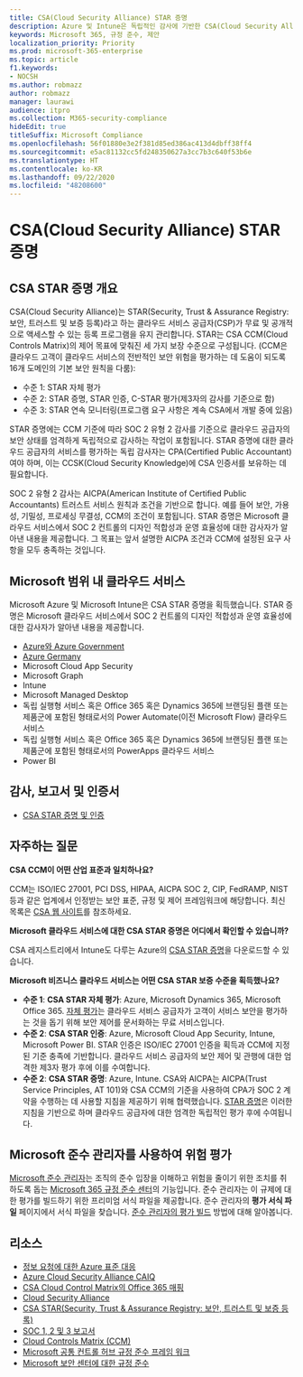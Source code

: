 ```yaml
---
title: CSA(Cloud Security Alliance) STAR 증명
description: Azure 및 Intune은 독립적인 감사에 기반한 CSA(Cloud Security Alliance) STAR 증명을 획득했습니다.
keywords: Microsoft 365, 규정 준수, 제안
localization_priority: Priority
ms.prod: microsoft-365-enterprise
ms.topic: article
f1.keywords:
- NOCSH
ms.author: robmazz
author: robmazz
manager: laurawi
audience: itpro
ms.collection: M365-security-compliance
hideEdit: true
titleSuffix: Microsoft Compliance
ms.openlocfilehash: 56f01880e3e2f381d85ed386ac413d4dbff38ff4
ms.sourcegitcommit: e5ac81132cc5fd248350627a3cc7b3c640f53b6e
ms.translationtype: HT
ms.contentlocale: ko-KR
ms.lasthandoff: 09/22/2020
ms.locfileid: "48208600"
---
```

# <a name="cloud-security-alliance-csa-star-attestation"></a>CSA(Cloud Security Alliance) STAR 증명

## <a name="csa-star-attestation-overview"></a>CSA STAR 증명 개요

CSA(Cloud Security Alliance)는 STAR(Security, Trust & Assurance Registry: 보안, 트러스트 및 보증 등록)라고 하는 클라우드 서비스 공급자(CSP)가 무료 및 공개적으로 액세스할 수 있는 등록 프로그램을 유지 관리합니다. STAR는 CSA CCM(Cloud Controls Matrix)의 제어 목표에 맞춰진 세 가지 보장 수준으로 구성됩니다. (CCM은 클라우드 고객이 클라우드 서비스의 전반적인 보안 위험을 평가하는 데 도움이 되도록 16개 도메인의 기본 보안 원칙을 다룸):

- 수준 1: STAR 자체 평가
- 수준 2: STAR 증명, STAR 인증, C-STAR 평가(제3자의 감사를 기준으로 함)
- 수준 3: STAR 연속 모니터링(프로그램 요구 사항은 계속 CSA에서 개발 중에 있음)

STAR 증명에는 CCM 기준에 따라 SOC 2 유형 2 감사를 기준으로 클라우드 공급자의 보안 상태를 엄격하게 독립적으로 감사하는 작업이 포함됩니다. STAR 증명에 대한 클라우드 공급자의 서비스를 평가하는 독립 감사자는 CPA(Certified Public Accountant)여야 하며, 이는 CCSK(Cloud Security Knowledge)에 CSA 인증서를 보유하는 데 필요합니다.  
  
SOC 2 유형 2 감사는 AICPA(American Institute of Certified Public Accountants) 트러스트 서비스 원칙과 조건을 기반으로 합니다. 예를 들어 보안, 가용성, 기밀성, 프로세싱 무결성, CCM의 조건이 포함됩니다. STAR 증명은 Microsoft 클라우드 서비스에서 SOC 2 컨트롤의 디자인 적합성과 운영 효율성에 대한 감사자가 알아낸 내용을 제공합니다. 그 목표는 앞서 설명한 AICPA 조건과 CCM에 설정된 요구 사항을 모두 충족하는 것입니다.

## <a name="microsoft-in-scope-cloud-services"></a>Microsoft 범위 내 클라우드 서비스

Microsoft Azure 및 Microsoft Intune은 CSA STAR 증명을 획득했습니다. STAR 증명은 Microsoft 클라우드 서비스에서 SOC 2 컨트롤의 디자인 적합성과 운영 효율성에 대한 감사자가 알아낸 내용을 제공합니다.

- [Azure와 Azure Government](https://aka.ms/AzureCompliance)
- [Azure Germany](https://aka.ms/AzureCompliance)
- Microsoft Cloud App Security
- Microsoft Graph
- Intune
- Microsoft Managed Desktop
- 독립 실행형 서비스 혹은 Office 365 혹은 Dynamics 365에 브랜딩된 플랜 또는 제품군에 포함된 형태로서의 Power Automate(이전 Microsoft Flow) 클라우드 서비스
- 독립 실행형 서비스 혹은 Office 365 혹은 Dynamics 365에 브랜딩된 플랜 또는 제품군에 포함된 형태로서의 PowerApps 클라우드 서비스 
- Power BI

## <a name="audits-reports-and-certificates"></a>감사, 보고서 및 인증서

- [CSA STAR 증명 및 인증](https://cloudsecurityalliance.org/star/registry/microsoft/)

## <a name="frequently-asked-questions"></a>자주하는 질문

**CSA CCM이 어떤 산업 표준과 일치하나요?**

CCM는 ISO/IEC 27001, PCI DSS, HIPAA, AICPA SOC 2, CIP, FedRAMP, NIST 등과 같은 업계에서 인정받는 보안 표준, 규정 및 제어 프레임워크에 해당합니다. 최신 목록은 [CSA 웹 사이트](https://cloudsecurityalliance.org/)를 참조하세요.

**Microsoft 클라우드 서비스에 대한 CSA STAR 증명은 어디에서 확인할 수 있습니까?**

CSA 레지스트리에서 Intune도 다루는 Azure의 [CSA STAR 증명](https://aka.ms/CSASTAR-Attestation)을 다운로드할 수 있습니다.

**Microsoft 비즈니스 클라우드 서비스는 어떤 CSA STAR 보증 수준을 획득했나요?**

- **수준 1**: **CSA STAR 자체 평가**: Azure, Microsoft Dynamics 365, Microsoft Office 365. [자체 평가](offering-csa-star-self-assessment.md)는 클라우드 서비스 공급자가 고객이 서비스 보안을 평가하는 것을 돕기 위해 보안 제어를 문서화하는 무료 서비스입니다.
- **수준 2**: **CSA STAR 인증**: Azure, Microsoft Cloud App Security, Intune, Microsoft Power BI. STAR 인증은 ISO/IEC 27001 인증을 획득과 CCM에 지정된 기준 충족에 기반합니다. 클라우드 서비스 공급자의 보안 제어 및 관행에 대한 엄격한 제3자 평가 후에 이를 수여합니다.
- **수준 2**: **CSA STAR 증명**: Azure, Intune. CSA와 AICPA는 AICPA(Trust Service Principles, AT 101)와 CSA CCM의 기준을 사용하여 CPA가 SOC 2 계약을 수행하는 데 사용할 지침을 제공하기 위해 협력했습니다. [STAR 증명](offering-CSA-STAR-Attestation.md)은 이러한 지침을 기반으로 하며 클라우드 공급자에 대한 엄격한 독립적인 평가 후에 수여됩니다.

## <a name="use-microsoft-compliance-manager-to-assess-your-risk"></a>Microsoft 준수 관리자를 사용하여 위험 평가

[Microsoft 준수 관리자](compliance-manager.md)는 조직의 준수 입장을 이해하고 위험을 줄이기 위한 조치를 취하도록 돕는 [Microsoft 365 규정 준수 센터](microsoft-365-compliance-center.md)의 기능입니다. 준수 관리자는 이 규제에 대한 평가를 빌드하기 위한 프리미엄 서식 파일을 제공합니다. 준수 관리자의 **평가 서식 파일** 페이지에서 서식 파일을 찾습니다. [준수 관리자의 평가 빌드](compliance-manager-assessments.md) 방법에 대해 알아봅니다.

## <a name="resources"></a>리소스

- [정보 요청에 대한 Azure 표준 대응](https://aka.ms/AzureStandardRequestForInformation)
- [Azure Cloud Security Alliance CAIQ](https://aka.ms/AzureCSACAIQ)
- [CSA Cloud Control Matrix의 Office 365 매핑](https://aka.ms/Office365CSACloudControlMatrix)
- [Cloud Security Alliance](https://cloudsecurityalliance.org/)
- [CSA STAR(Security, Trust & Assurance Registry: 보안, 트러스트 및 보증 등록)](https://cloudsecurityalliance.org/star/)
- [SOC 1, 2 및 3 보고서](offering-soc.md)
- [Cloud Controls Matrix (CCM)](https://cloudsecurityalliance.org/group/cloud-controls-matrix/)
- [Microsoft 공통 컨트롤 허브 규정 준수 프레임 워크](https://www.microsoft.com/trust-center/compliance/compliance-overview)
- [Microsoft 보안 센터에 대한 규정 준수](https://www.microsoft.com/trust-center/compliance/compliance-overview)
